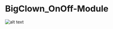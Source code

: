 # BigClown_OnOff-Module
![alt text](https://github.com/StavJi/BigClown_OnOff-Module/tree/main/Foto/img1.jpg)
